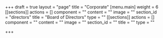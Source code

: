 +++
draft = true
layout = "page"
title = "Corporate"
[menu.main]
weight = 6
[[sections]]
actions = []
component = ""
content = ""
image = ""
section_id = "directors"
title = "Board of Directors"
type = ""
[[sections]]
actions = []
component = ""
content = ""
image = ""
section_id = ""
title = ""
type = ""

+++

